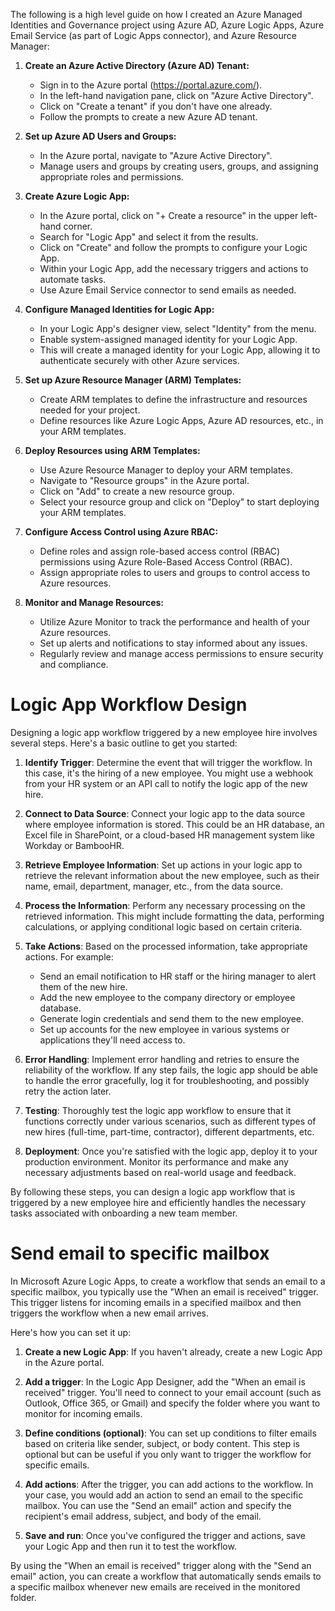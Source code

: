 The following is a high level guide on how I created an Azure Managed Identities and Governance project using Azure AD, Azure Logic Apps, Azure Email Service (as part of Logic Apps connector), and Azure Resource Manager:

1. **Create an Azure Active Directory (Azure AD) Tenant:**
   - Sign in to the Azure portal (https://portal.azure.com/).
   - In the left-hand navigation pane, click on "Azure Active Directory".
   - Click on "Create a tenant" if you don't have one already.
   - Follow the prompts to create a new Azure AD tenant.

2. **Set up Azure AD Users and Groups:**
   - In the Azure portal, navigate to "Azure Active Directory".
   - Manage users and groups by creating users, groups, and assigning appropriate roles and permissions.

3. **Create Azure Logic App:**
   - In the Azure portal, click on "+ Create a resource" in the upper left-hand corner.
   - Search for "Logic App" and select it from the results.
   - Click on "Create" and follow the prompts to configure your Logic App.
   - Within your Logic App, add the necessary triggers and actions to automate tasks.
   - Use Azure Email Service connector to send emails as needed.

4. **Configure Managed Identities for Logic App:**
   - In your Logic App's designer view, select "Identity" from the menu.
   - Enable system-assigned managed identity for your Logic App.
   - This will create a managed identity for your Logic App, allowing it to authenticate securely with other Azure services.

5. **Set up Azure Resource Manager (ARM) Templates:**
   - Create ARM templates to define the infrastructure and resources needed for your project.
   - Define resources like Azure Logic Apps, Azure AD resources, etc., in your ARM templates.

6. **Deploy Resources using ARM Templates:**
   - Use Azure Resource Manager to deploy your ARM templates.
   - Navigate to "Resource groups" in the Azure portal.
   - Click on "Add" to create a new resource group.
   - Select your resource group and click on "Deploy" to start deploying your ARM templates.

7. **Configure Access Control using Azure RBAC:**
   - Define roles and assign role-based access control (RBAC) permissions using Azure Role-Based Access Control (RBAC).
   - Assign appropriate roles to users and groups to control access to Azure resources.

8. **Monitor and Manage Resources:**
   - Utilize Azure Monitor to track the performance and health of your Azure resources.
   - Set up alerts and notifications to stay informed about any issues.
   - Regularly review and manage access permissions to ensure security and compliance.

# Logic App Workflow Design 

Designing a logic app workflow triggered by a new employee hire involves several steps. Here's a basic outline to get you started:

1. **Identify Trigger**: Determine the event that will trigger the workflow. In this case, it's the hiring of a new employee. You might use a webhook from your HR system or an API call to notify the logic app of the new hire.

2. **Connect to Data Source**: Connect your logic app to the data source where employee information is stored. This could be an HR database, an Excel file in SharePoint, or a cloud-based HR management system like Workday or BambooHR.

3. **Retrieve Employee Information**: Set up actions in your logic app to retrieve the relevant information about the new employee, such as their name, email, department, manager, etc., from the data source.

4. **Process the Information**: Perform any necessary processing on the retrieved information. This might include formatting the data, performing calculations, or applying conditional logic based on certain criteria.

5. **Take Actions**: Based on the processed information, take appropriate actions. For example:
   - Send an email notification to HR staff or the hiring manager to alert them of the new hire.
   - Add the new employee to the company directory or employee database.
   - Generate login credentials and send them to the new employee.
   - Set up accounts for the new employee in various systems or applications they'll need access to.

6. **Error Handling**: Implement error handling and retries to ensure the reliability of the workflow. If any step fails, the logic app should be able to handle the error gracefully, log it for troubleshooting, and possibly retry the action later.

7. **Testing**: Thoroughly test the logic app workflow to ensure that it functions correctly under various scenarios, such as different types of new hires (full-time, part-time, contractor), different departments, etc.

8. **Deployment**: Once you're satisfied with the logic app, deploy it to your production environment. Monitor its performance and make any necessary adjustments based on real-world usage and feedback.

By following these steps, you can design a logic app workflow that is triggered by a new employee hire and efficiently handles the necessary tasks associated with onboarding a new team member.


# Send email to specific mailbox

In Microsoft Azure Logic Apps, to create a workflow that sends an email to a specific mailbox, you typically use the "When an email is received" trigger. This trigger listens for incoming emails in a specified mailbox and then triggers the workflow when a new email arrives. 

Here's how you can set it up:

1. **Create a new Logic App**: If you haven't already, create a new Logic App in the Azure portal.

2. **Add a trigger**: In the Logic App Designer, add the "When an email is received" trigger. You'll need to connect to your email account (such as Outlook, Office 365, or Gmail) and specify the folder where you want to monitor for incoming emails.

3. **Define conditions (optional)**: You can set up conditions to filter emails based on criteria like sender, subject, or body content. This step is optional but can be useful if you only want to trigger the workflow for specific emails.

4. **Add actions**: After the trigger, you can add actions to the workflow. In your case, you would add an action to send an email to the specific mailbox. You can use the "Send an email" action and specify the recipient's email address, subject, and body of the email.

5. **Save and run**: Once you've configured the trigger and actions, save your Logic App and then run it to test the workflow. 

By using the "When an email is received" trigger along with the "Send an email" action, you can create a workflow that automatically sends emails to a specific mailbox whenever new emails are received in the monitored folder.